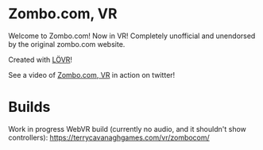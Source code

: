 # Zombo.com, VR

Welcome to Zombo.com! Now in VR! Completely unofficial and unendorsed by the original zombo.com website.

Created with [LÖVR](https://lovr.org/)!

See a video of [Zombo.com, VR](https://twitter.com/terrycavanagh/status/1218579836144320512) in action on twitter!

# Builds

Work in progress WebVR build (currently no audio, and it shouldn't show controllers): https://terrycavanaghgames.com/vr/zombocom/
